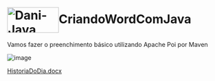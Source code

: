 # <img align="center" alt="Dani-Java" height="60" width="120" src="https://cdn.jsdelivr.net/gh/devicons/devicon/icons/java/java-original-wordmark.svg">CriandoWordComJava

 Vamos fazer o preenchimento básico utilizando Apache Poi por Maven
 
 ![image](https://user-images.githubusercontent.com/58008758/195216746-0d3254f3-23f4-4a45-a719-899577a3818e.png)

[HistoriaDoDia.docx](https://github.com/DanielEloy/CriandoWordComJava/files/9760291/HistoriaDoDia.docx)
